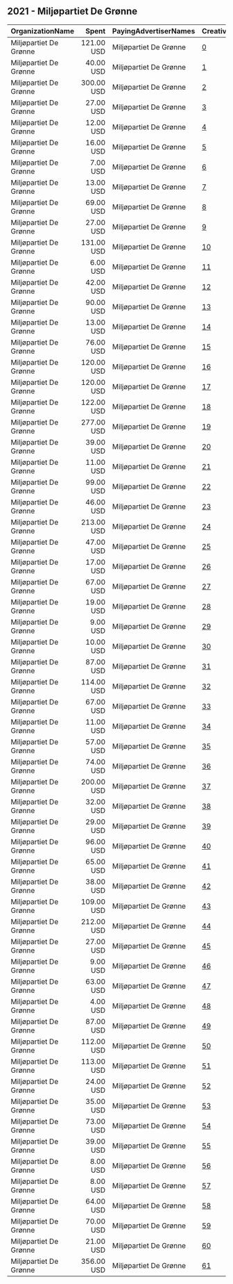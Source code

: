 ## 2021 - Miljøpartiet De Grønne 
|OrganizationName|Spent|PayingAdvertiserNames|CreativeUrls|Impressions|Genders|AgeBrackets|CountryCodes|BillingAddresses|CandidateBallotInformation|
|:---|---:|:---|:---|---:|:---|:---|:---|:---|:---|
|Miljøpartiet De Grønne|121.00 USD|Miljøpartiet De Grønne|[0](https://www.snap.com/political-ads/asset/181b4a8fc0963c449ec7f34668ad3d9b5bb074977ec8d553750ae62b8051c1b0?mediaType=mp4)|20,469||20-30|norway|"Hausmanns gate 19,Oslo,0188,NO"||
|Miljøpartiet De Grønne|40.00 USD|Miljøpartiet De Grønne|[1](https://www.snap.com/political-ads/asset/ed574a547a439e6e2a8a89581676e2ad15243b6310e32c2842a57f003a427cb2?mediaType=mp4)|13,119||17-22|norway|"Hausmanns gate 19,Oslo,0188,NO"||
|Miljøpartiet De Grønne|300.00 USD|Miljøpartiet De Grønne|[2](https://www.snap.com/political-ads/asset/8b62beb840afe9f428f150a32be1deaf403b76e23882a597f1a328fb1351b46b?mediaType=mp4)|116,159||17+|norway|"Hausmanns gate 19,Oslo,0188,NO"||
|Miljøpartiet De Grønne|27.00 USD|Miljøpartiet De Grønne|[3](https://www.snap.com/political-ads/asset/181b4a8fc0963c449ec7f34668ad3d9b5bb074977ec8d553750ae62b8051c1b0?mediaType=mp4)|12,973||17+|norway|"Hausmanns gate 19,Oslo,0188,NO"||
|Miljøpartiet De Grønne|12.00 USD|Miljøpartiet De Grønne|[4](https://www.snap.com/political-ads/asset/181b4a8fc0963c449ec7f34668ad3d9b5bb074977ec8d553750ae62b8051c1b0?mediaType=mp4)|3,862||17+|norway|"Hausmanns gate 19,Oslo,0188,NO"||
|Miljøpartiet De Grønne|16.00 USD|Miljøpartiet De Grønne|[5](https://www.snap.com/political-ads/asset/8b62beb840afe9f428f150a32be1deaf403b76e23882a597f1a328fb1351b46b?mediaType=mp4)|7,112||17+|norway|"Hausmanns gate 19,Oslo,0188,NO"||
|Miljøpartiet De Grønne|7.00 USD|Miljøpartiet De Grønne|[6](https://www.snap.com/political-ads/asset/903d4fe71f341d2eccadcd062a7fd69541e2d442a97ca6a127a803d709b11ff8?mediaType=mp4)|3,146||17+|norway|"Hausmanns gate 19,Oslo,0188,NO"||
|Miljøpartiet De Grønne|13.00 USD|Miljøpartiet De Grønne|[7](https://www.snap.com/political-ads/asset/c4354a86a1abf2378f637f7ee3de3edc4ae1db9ddaa2fa3077ae9dcbd6ecbd2d?mediaType=mp4)|1,874||20-30|norway|"Hausmanns gate 19,Oslo,0188,NO"||
|Miljøpartiet De Grønne|69.00 USD|Miljøpartiet De Grønne|[8](https://www.snap.com/political-ads/asset/f811262d81b68501c0705f78e18af77508a10f5f87b4fd8af4af02622e5b15ae?mediaType=mp4)|7,033||18+|norway|"Hausmanns gate 19,Oslo,0188,NO"||
|Miljøpartiet De Grønne|27.00 USD|Miljøpartiet De Grønne|[9](https://www.snap.com/political-ads/asset/903d4fe71f341d2eccadcd062a7fd69541e2d442a97ca6a127a803d709b11ff8?mediaType=mp4)|11,541||17+|norway|"Hausmanns gate 19,Oslo,0188,NO"||
|Miljøpartiet De Grønne|131.00 USD|Miljøpartiet De Grønne|[10](https://www.snap.com/political-ads/asset/850ef698315e165faf2e9c86c19d5ad077b7f94e2e2b9c31a76f5656149b07cf?mediaType=mp4)|26,990||17+|norway|"Hausmanns gate 19,Oslo,0188,NO"||
|Miljøpartiet De Grønne|6.00 USD|Miljøpartiet De Grønne|[11](https://www.snap.com/political-ads/asset/181b4a8fc0963c449ec7f34668ad3d9b5bb074977ec8d553750ae62b8051c1b0?mediaType=mp4)|2,883||17+|norway|"Hausmanns gate 19,Oslo,0188,NO"||
|Miljøpartiet De Grønne|42.00 USD|Miljøpartiet De Grønne|[12](https://www.snap.com/political-ads/asset/0d76679ce612ab5628d9a45e1e1ab2a4b090a5e9e2d52ac3ce61307ccd55d287?mediaType=mp4)|7,378||20-30|norway|"Hausmanns gate 19,Oslo,0188,NO"||
|Miljøpartiet De Grønne|90.00 USD|Miljøpartiet De Grønne|[13](https://www.snap.com/political-ads/asset/99d2c0d29e21056c6086cee6a55f7f6c21145f23c480748a5e60b9238819f740?mediaType=mp4)|13,111||20-30|norway|"Hausmanns gate 19,Oslo,0188,NO"||
|Miljøpartiet De Grønne|13.00 USD|Miljøpartiet De Grønne|[14](https://www.snap.com/political-ads/asset/903d4fe71f341d2eccadcd062a7fd69541e2d442a97ca6a127a803d709b11ff8?mediaType=mp4)|3,707||17+|norway|"Hausmanns gate 19,Oslo,0188,NO"||
|Miljøpartiet De Grønne|76.00 USD|Miljøpartiet De Grønne|[15](https://www.snap.com/political-ads/asset/5230a384a8316a910d6aa981bd021c0b64d19cbc95a6c38a2070aa74ae5f5391?mediaType=mp4)|9,324||17+|norway|"Hausmanns gate 19,Oslo,0188,NO"||
|Miljøpartiet De Grønne|120.00 USD|Miljøpartiet De Grønne|[16](https://www.snap.com/political-ads/asset/903d4fe71f341d2eccadcd062a7fd69541e2d442a97ca6a127a803d709b11ff8?mediaType=mp4)|11,475||35+|norway|"Hausmanns gate 19,Oslo,0188,NO"||
|Miljøpartiet De Grønne|120.00 USD|Miljøpartiet De Grønne|[17](https://www.snap.com/political-ads/asset/99d2c0d29e21056c6086cee6a55f7f6c21145f23c480748a5e60b9238819f740?mediaType=mp4)|77,485||17-22|norway|"Hausmanns gate 19,Oslo,0188,NO"||
|Miljøpartiet De Grønne|122.00 USD|Miljøpartiet De Grønne|[18](https://www.snap.com/political-ads/asset/903d4fe71f341d2eccadcd062a7fd69541e2d442a97ca6a127a803d709b11ff8?mediaType=mp4)|81,068||17-22|norway|"Hausmanns gate 19,Oslo,0188,NO"||
|Miljøpartiet De Grønne|277.00 USD|Miljøpartiet De Grønne|[19](https://www.snap.com/political-ads/asset/8b62beb840afe9f428f150a32be1deaf403b76e23882a597f1a328fb1351b46b?mediaType=mp4)|175,893||17+|norway|"Hausmanns gate 19,Oslo,0188,NO"||
|Miljøpartiet De Grønne|39.00 USD|Miljøpartiet De Grønne|[20](https://www.snap.com/political-ads/asset/d9a4591385ef7b1142a8da95f6d80eab7b806de111625ecd59e4dd77ab02eeb5?mediaType=mp4)|4,435||18+|norway|"Hausmanns gate 19,Oslo,0188,NO"||
|Miljøpartiet De Grønne|11.00 USD|Miljøpartiet De Grønne|[21](https://www.snap.com/political-ads/asset/903d4fe71f341d2eccadcd062a7fd69541e2d442a97ca6a127a803d709b11ff8?mediaType=mp4)|3,315||17+|norway|"Hausmanns gate 19,Oslo,0188,NO"||
|Miljøpartiet De Grønne|99.00 USD|Miljøpartiet De Grønne|[22](https://www.snap.com/political-ads/asset/99d2c0d29e21056c6086cee6a55f7f6c21145f23c480748a5e60b9238819f740?mediaType=mp4)|38,063||17+|norway|"Hausmanns gate 19,Oslo,0188,NO"||
|Miljøpartiet De Grønne|46.00 USD|Miljøpartiet De Grønne|[23](https://www.snap.com/political-ads/asset/ec18dd58fda106054b06e9e3a0ff7f9c37f672da2d175d2f0ae8497bc31de5a4?mediaType=mp4)|13,584||17-34|norway|"Hausmanns gate 19,Oslo,0188,NO"||
|Miljøpartiet De Grønne|213.00 USD|Miljøpartiet De Grønne|[24](https://www.snap.com/political-ads/asset/60c5b8f7d96c6a89cbc1d30886fd2615c07c2fb243521ff810d30d0e908dbc0e?mediaType=mp4)|62,427||17-22|norway|"Hausmanns gate 19,Oslo,0188,NO"||
|Miljøpartiet De Grønne|47.00 USD|Miljøpartiet De Grønne|[25](https://www.snap.com/political-ads/asset/f426336378aafdc65d50626ea403cd3ca74438a9aacc79d7186d7cfe957fe14f?mediaType=mp4)|20,459||17-34|norway|"Hausmanns gate 19,Oslo,0188,NO"||
|Miljøpartiet De Grønne|17.00 USD|Miljøpartiet De Grønne|[26](https://www.snap.com/political-ads/asset/99d2c0d29e21056c6086cee6a55f7f6c21145f23c480748a5e60b9238819f740?mediaType=mp4)|5,161||17+|norway|"Hausmanns gate 19,Oslo,0188,NO"||
|Miljøpartiet De Grønne|67.00 USD|Miljøpartiet De Grønne|[27](https://www.snap.com/political-ads/asset/0a9f2429dc3c628fc74013d40936db1b88a20c6dd8b5323a40ac50ddfbfa216b?mediaType=mp4)|7,054||18+|norway|"Hausmanns gate 19,Oslo,0188,NO"||
|Miljøpartiet De Grønne|19.00 USD|Miljøpartiet De Grønne|[28](https://www.snap.com/political-ads/asset/181b4a8fc0963c449ec7f34668ad3d9b5bb074977ec8d553750ae62b8051c1b0?mediaType=mp4)|7,931||17+|norway|"Hausmanns gate 19,Oslo,0188,NO"||
|Miljøpartiet De Grønne|9.00 USD|Miljøpartiet De Grønne|[29](https://www.snap.com/political-ads/asset/99d2c0d29e21056c6086cee6a55f7f6c21145f23c480748a5e60b9238819f740?mediaType=mp4)|3,804||17+|norway|"Hausmanns gate 19,Oslo,0188,NO"||
|Miljøpartiet De Grønne|10.00 USD|Miljøpartiet De Grønne|[30](https://www.snap.com/political-ads/asset/c4354a86a1abf2378f637f7ee3de3edc4ae1db9ddaa2fa3077ae9dcbd6ecbd2d?mediaType=mp4)|3,289||17-22|norway|"Hausmanns gate 19,Oslo,0188,NO"||
|Miljøpartiet De Grønne|87.00 USD|Miljøpartiet De Grønne|[31](https://www.snap.com/political-ads/asset/0a9f2429dc3c628fc74013d40936db1b88a20c6dd8b5323a40ac50ddfbfa216b?mediaType=mp4)|8,381||18+|norway|"Hausmanns gate 19,Oslo,0188,NO"||
|Miljøpartiet De Grønne|114.00 USD|Miljøpartiet De Grønne|[32](https://www.snap.com/political-ads/asset/99d2c0d29e21056c6086cee6a55f7f6c21145f23c480748a5e60b9238819f740?mediaType=mp4)|10,444||35+|norway|"Hausmanns gate 19,Oslo,0188,NO"||
|Miljøpartiet De Grønne|67.00 USD|Miljøpartiet De Grønne|[33](https://www.snap.com/political-ads/asset/d9a4591385ef7b1142a8da95f6d80eab7b806de111625ecd59e4dd77ab02eeb5?mediaType=mp4)|7,894||18+|norway|"Hausmanns gate 19,Oslo,0188,NO"||
|Miljøpartiet De Grønne|11.00 USD|Miljøpartiet De Grønne|[34](https://www.snap.com/political-ads/asset/c4354a86a1abf2378f637f7ee3de3edc4ae1db9ddaa2fa3077ae9dcbd6ecbd2d?mediaType=mp4)|1,549|FEMALE|28-45|norway|"Hausmanns gate 19,Oslo,0188,NO"||
|Miljøpartiet De Grønne|57.00 USD|Miljøpartiet De Grønne|[35](https://www.snap.com/political-ads/asset/903d4fe71f341d2eccadcd062a7fd69541e2d442a97ca6a127a803d709b11ff8?mediaType=mp4)|27,336||17-22|norway|"Hausmanns gate 19,Oslo,0188,NO"||
|Miljøpartiet De Grønne|74.00 USD|Miljøpartiet De Grønne|[36](https://www.snap.com/political-ads/asset/f811262d81b68501c0705f78e18af77508a10f5f87b4fd8af4af02622e5b15ae?mediaType=mp4)|6,646||18+|norway|"Hausmanns gate 19,Oslo,0188,NO"||
|Miljøpartiet De Grønne|200.00 USD|Miljøpartiet De Grønne|[37](https://www.snap.com/political-ads/asset/60c5b8f7d96c6a89cbc1d30886fd2615c07c2fb243521ff810d30d0e908dbc0e?mediaType=mp4)|31,546||20-30|norway|"Hausmanns gate 19,Oslo,0188,NO"||
|Miljøpartiet De Grønne|32.00 USD|Miljøpartiet De Grønne|[38](https://www.snap.com/political-ads/asset/ed574a547a439e6e2a8a89581676e2ad15243b6310e32c2842a57f003a427cb2?mediaType=mp4)|4,402|FEMALE|28-45|norway|"Hausmanns gate 19,Oslo,0188,NO"||
|Miljøpartiet De Grønne|29.00 USD|Miljøpartiet De Grønne|[39](https://www.snap.com/political-ads/asset/181b4a8fc0963c449ec7f34668ad3d9b5bb074977ec8d553750ae62b8051c1b0?mediaType=mp4)|11,752||17-22|norway|"Hausmanns gate 19,Oslo,0188,NO"||
|Miljøpartiet De Grønne|96.00 USD|Miljøpartiet De Grønne|[40](https://www.snap.com/political-ads/asset/05c02787d4d801b42499dcec19b5c56bed698d7adb894ba98c10f62fb17ff70d?mediaType=mp4)|32,031||17-34|norway|"Hausmanns gate 19,Oslo,0188,NO"||
|Miljøpartiet De Grønne|65.00 USD|Miljøpartiet De Grønne|[41](https://www.snap.com/political-ads/asset/c74825693381ba58a911c4150a3f2e5d1ef587406f7e99278c80c59812a275db?mediaType=mp4)|8,150||17+|norway|"Hausmanns gate 19,Oslo,0188,NO"||
|Miljøpartiet De Grønne|38.00 USD|Miljøpartiet De Grønne|[42](https://www.snap.com/political-ads/asset/c5a145dc40449b3c35ec528a92edee322577c6bc236085267308665225d2b1ab?mediaType=mp4)|4,200||17+|norway|"Hausmanns gate 19,Oslo,0188,NO"||
|Miljøpartiet De Grønne|109.00 USD|Miljøpartiet De Grønne|[43](https://www.snap.com/political-ads/asset/3401ad6d0d10de994a1c2803956d466a8dd84af2afd9f711b261d7793c3a8128?mediaType=mp4)|27,928||17-34|norway|"Hausmanns gate 19,Oslo,0188,NO"||
|Miljøpartiet De Grønne|212.00 USD|Miljøpartiet De Grønne|[44](https://www.snap.com/political-ads/asset/99d2c0d29e21056c6086cee6a55f7f6c21145f23c480748a5e60b9238819f740?mediaType=mp4)|108,159||17-22|norway|"Hausmanns gate 19,Oslo,0188,NO"||
|Miljøpartiet De Grønne|27.00 USD|Miljøpartiet De Grønne|[45](https://www.snap.com/political-ads/asset/0d76679ce612ab5628d9a45e1e1ab2a4b090a5e9e2d52ac3ce61307ccd55d287?mediaType=mp4)|10,602||17-22|norway|"Hausmanns gate 19,Oslo,0188,NO"||
|Miljøpartiet De Grønne|9.00 USD|Miljøpartiet De Grønne|[46](https://www.snap.com/political-ads/asset/8fa58dac3e95db6de428a56fc1b4efa7fb332c80325c5703e77ed7e5e1a3f48d?mediaType=mp4)|3,816||17-22|norway|"Hausmanns gate 19,Oslo,0188,NO"||
|Miljøpartiet De Grønne|63.00 USD|Miljøpartiet De Grønne|[47](https://www.snap.com/political-ads/asset/0beef9b57739b9f4c4a202c41ce03ea4719b6faaae29bc426b90cff15b570aea?mediaType=mp4)|7,512||17+|norway|"Hausmanns gate 19,Oslo,0188,NO"||
|Miljøpartiet De Grønne|4.00 USD|Miljøpartiet De Grønne|[48](https://www.snap.com/political-ads/asset/8fa58dac3e95db6de428a56fc1b4efa7fb332c80325c5703e77ed7e5e1a3f48d?mediaType=mp4)|738||20-30|norway|"Hausmanns gate 19,Oslo,0188,NO"||
|Miljøpartiet De Grønne|87.00 USD|Miljøpartiet De Grønne|[49](https://www.snap.com/political-ads/asset/903d4fe71f341d2eccadcd062a7fd69541e2d442a97ca6a127a803d709b11ff8?mediaType=mp4)|14,176||20-30|norway|"Hausmanns gate 19,Oslo,0188,NO"||
|Miljøpartiet De Grønne|112.00 USD|Miljøpartiet De Grønne|[50](https://www.snap.com/political-ads/asset/903d4fe71f341d2eccadcd062a7fd69541e2d442a97ca6a127a803d709b11ff8?mediaType=mp4)|13,631||30-42|norway|"Hausmanns gate 19,Oslo,0188,NO"||
|Miljøpartiet De Grønne|113.00 USD|Miljøpartiet De Grønne|[51](https://www.snap.com/political-ads/asset/99d2c0d29e21056c6086cee6a55f7f6c21145f23c480748a5e60b9238819f740?mediaType=mp4)|12,739||30-42|norway|"Hausmanns gate 19,Oslo,0188,NO"||
|Miljøpartiet De Grønne|24.00 USD|Miljøpartiet De Grønne|[52](https://www.snap.com/political-ads/asset/447917523aee8330d36adb8ba591ff5aaaed2c2eb89bf01fb5151f076a6aacd5?mediaType=mp4)|2,887||18+|norway|"Hausmanns gate 19,Oslo,0188,NO"||
|Miljøpartiet De Grønne|35.00 USD|Miljøpartiet De Grønne|[53](https://www.snap.com/political-ads/asset/181b4a8fc0963c449ec7f34668ad3d9b5bb074977ec8d553750ae62b8051c1b0?mediaType=mp4)|20,277||17-22|norway|"Hausmanns gate 19,Oslo,0188,NO"||
|Miljøpartiet De Grønne|73.00 USD|Miljøpartiet De Grønne|[54](https://www.snap.com/political-ads/asset/181b4a8fc0963c449ec7f34668ad3d9b5bb074977ec8d553750ae62b8051c1b0?mediaType=mp4)|9,326||30-42|norway|"Hausmanns gate 19,Oslo,0188,NO"||
|Miljøpartiet De Grønne|39.00 USD|Miljøpartiet De Grønne|[55](https://www.snap.com/political-ads/asset/ed574a547a439e6e2a8a89581676e2ad15243b6310e32c2842a57f003a427cb2?mediaType=mp4)|6,272||20-30|norway|"Hausmanns gate 19,Oslo,0188,NO"||
|Miljøpartiet De Grønne|8.00 USD|Miljøpartiet De Grønne|[56](https://www.snap.com/political-ads/asset/8fa58dac3e95db6de428a56fc1b4efa7fb332c80325c5703e77ed7e5e1a3f48d?mediaType=mp4)|1,234|FEMALE|28-45|norway|"Hausmanns gate 19,Oslo,0188,NO"||
|Miljøpartiet De Grønne|8.00 USD|Miljøpartiet De Grønne|[57](https://www.snap.com/political-ads/asset/99d2c0d29e21056c6086cee6a55f7f6c21145f23c480748a5e60b9238819f740?mediaType=mp4)|2,218||17+|norway|"Hausmanns gate 19,Oslo,0188,NO"||
|Miljøpartiet De Grønne|64.00 USD|Miljøpartiet De Grønne|[58](https://www.snap.com/political-ads/asset/181b4a8fc0963c449ec7f34668ad3d9b5bb074977ec8d553750ae62b8051c1b0?mediaType=mp4)|7,168||35+|norway|"Hausmanns gate 19,Oslo,0188,NO"||
|Miljøpartiet De Grønne|70.00 USD|Miljøpartiet De Grønne|[59](https://www.snap.com/political-ads/asset/447917523aee8330d36adb8ba591ff5aaaed2c2eb89bf01fb5151f076a6aacd5?mediaType=mp4)|7,698||18+|norway|"Hausmanns gate 19,Oslo,0188,NO"||
|Miljøpartiet De Grønne|21.00 USD|Miljøpartiet De Grønne|[60](https://www.snap.com/political-ads/asset/0d76679ce612ab5628d9a45e1e1ab2a4b090a5e9e2d52ac3ce61307ccd55d287?mediaType=mp4)|3,496|FEMALE|28-45|norway|"Hausmanns gate 19,Oslo,0188,NO"||
|Miljøpartiet De Grønne|356.00 USD|Miljøpartiet De Grønne|[61](https://www.snap.com/political-ads/asset/60c5b8f7d96c6a89cbc1d30886fd2615c07c2fb243521ff810d30d0e908dbc0e?mediaType=mp4)|53,087|FEMALE|28-45|norway|"Hausmanns gate 19,Oslo,0188,NO"||
